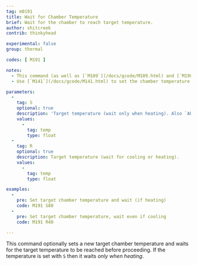 ```yaml
---
tag: m0191
title: Wait for Chamber Temperature
brief: Wait for the chamber to reach target temperature.
author: shitcreek
contrib: thinkyhead

experimental: false
group: thermal

codes: [ M191 ]

notes:
  - This command (as well as [`M109`](/docs/gcode/M109.html) and [`M190`](/docs/gcode/M190.html)) can block new commands from the host. To break out of wait for temperature using `M108` from the host, enable `EMERGENCY_PARSER`.
  - Use [`M141`](/docs/gcode/M141.html) to set the chamber temperature and proceed without waiting.

parameters:
  -
    tag: S
    optional: true
    description: 'Target temperature (wait only when heating). Also `AUTOTEMP`: The min auto-temperature.'
    values:
      -
        tag: temp
        type: float
  -
    tag: R
    optional: true
    description: Target temperature (wait for cooling or heating).
    values:
      -
        tag: temp
        type: float

examples:
  -
    pre: Set target chamber temperature and wait (if heating)
    code: M191 S80
  -
    pre: Set target chamber temperature, wait even if cooling
    code: M191 R40

---
```


This command optionally sets a new target chamber temperature and waits for the target temperature to be reached before proceeding. If the temperature is set with `S` then it waits *only when heating*.
